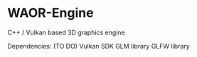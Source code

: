 # WAOR-Engine
C++ / Vulkan based 3D graphics engine

Dependencies: (TO DO)
  Vulkan SDK
  GLM library
  GLFW library
